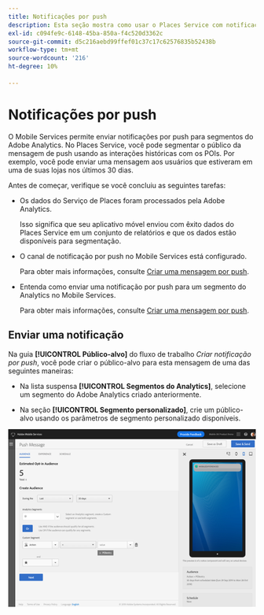 ```yaml
---
title: Notificações por push
description: Esta seção mostra como usar o Places Service com notificações por push.
exl-id: c094fe9c-6148-45ba-850a-f4c520d3362c
source-git-commit: d5c216aebd99ffef01c37c17c62576835b52438b
workflow-type: tm+mt
source-wordcount: '216'
ht-degree: 10%

---
```


# Notificações por push

O Mobile Services permite enviar notificações por push para segmentos do Adobe Analytics. No Places Service, você pode segmentar o público da mensagem de push usando as interações históricas com os POIs. Por exemplo, você pode enviar uma mensagem aos usuários que estiveram em uma de suas lojas nos últimos 30 dias.

Antes de começar, verifique se você concluiu as seguintes tarefas:

* Os dados do Serviço de Places foram processados pela Adobe Analytics.

  Isso significa que seu aplicativo móvel enviou com êxito dados do Places Service em um conjunto de relatórios e que os dados estão disponíveis para segmentação.

* O canal de notificação por push no Mobile Services está configurado.

  Para obter mais informações, consulte [Criar uma mensagem por push](https://experienceleague.adobe.com/docs/discontinued/using/mobile-services.htmlhtml?lang=pt-BR).

* Entenda como enviar uma notificação por push para um segmento do Analytics no Mobile Services.

  Para obter mais informações, consulte [Criar uma mensagem por push](https://experienceleague.adobe.com/docs/discontinued/using/mobile-services.htmlhtml?lang=pt-BR).

## Enviar uma notificação

Na guia **[!UICONTROL Público-alvo]** do fluxo de trabalho *Criar notificação por push*, você pode criar o público-alvo para esta mensagem de uma das seguintes maneiras:

* Na lista suspensa **[!UICONTROL Segmentos do Analytics]**, selecione um segmento do Adobe Analytics criado anteriormente.

* Na seção **[!UICONTROL Segmento personalizado]**, crie um público-alvo usando os parâmetros de segmento personalizado disponíveis.

![configurando uma mensagem de push](/help/assets/push-set-up.png)
